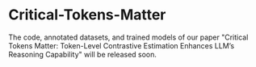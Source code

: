 # Critical-Tokens-Matter

The code, annotated datasets, and trained models of our paper "Critical Tokens Matter: Token-Level Contrastive Estimation Enhances LLM’s Reasoning Capability" will be released soon.
